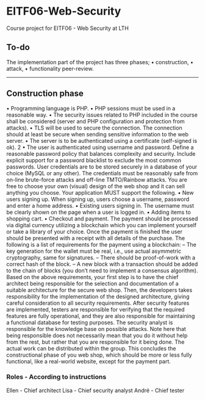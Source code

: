 # EITF06-Web-Security
Course project for EITF06 - Web Security at LTH

## To-do
The implementation part of the project has three phases;
• construction,
• attack,
• functionality peer-review.

---

## Construction phase
• Programming language is PHP.
• PHP sessions must be used in a reasonable way.
• The security issues related to PHP included in the course shall be considered (server and PHP
configuration and protection from attacks).
• TLS will be used to secure the connection. The connection should at least be secure when sending
sensitive information to the web server.
• The server is to be authenticated using a certificate (self-signed is ok).
2
• The user is authenticated using username and password. Define a reasonable password policy that
balances complexity and security. Include explicit support for a password blacklist to exclude the
most common passwords. User credentials are to be stored securely in a database of your choice
(MySQL or any other). The credentials must be reasonably safe from on-line brute-force attacks
and off-line TMTO/Rainbow attacks.
You are free to choose your own (visual) design of the web shop and it can sell anything you choose.
Your application MUST support the following.
• New users signing up. When signing up, users choose a username, password and enter a home
address.
• Existing users signing in. The username must be clearly shown on the page when a user is logged
in.
• Adding items to shopping cart.
• Checkout and payment. The payment should be processed via digital currency utilizing a blockchain
which you can implement yourself or take a library of your choice. Once the payment is finished
the user should be presented with a receipt with all details of the purchase. The following is a list
of requirements for the payment using a blockchain:
– The key generation for the wallet must be real, i.e., use actual asymmetric cryptography, same
for signatures.
– There should be proof-of-work with a correct hash of the block.
– A new block with a transaction should be added to the chain of blocks (you don’t need to
implement a consensus algorithm).
Based on the above requirements, your first step is to have the chief architect being responsible for
the selection and documentation of a suitable architecture for the secure web shop. Then, the developers
takes responsibility for the implementation of the designed architecture, giving careful consideration to
all security requirements. After security features are implemented, testers are responsible for verifying
that the required features are fully operational, and they are also responsible for maintaining a functional
database for testing purposes. The security analyst is responsible for the knowledge base on possible
attacks.
Note here that being responsible does not necessarily mean that you do it without help from the rest,
but rather that you are responsible for it being done. The actual work can be distributed within the
group.
This concludes the constructional phase of you web shop, which should be more or less fully functional,
like a real-world website, except for the payment part.


### Roles - According to instructions
Ellen - Chief architect
Lisa - Chief security analyst
André - Chief tester

